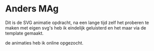 # Anders MAg
Dit is de SVG animatie opdracht, na een lange tijd zelf het proberen te maken met eigen svg's heb ik eindelijk geluisterd en het maar via de template gemaakt. 

de animaties heb ik online opgezocht. 

